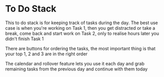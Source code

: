 # To Do Stack

This to do stack is for keeping track of tasks during the day.
The best use case is when you're working on Task 1, then you get distracted or take a break,
come back and start work on Task 2, only to realise hours later you didn't finish Task 1

There are buttons for ordering the tasks, the most important thing is that your top 1, 2 and 3 are in the right order

The calendar and rollover feature lets you use it each day and grab remaining tasks from the previous day and continue with them today
